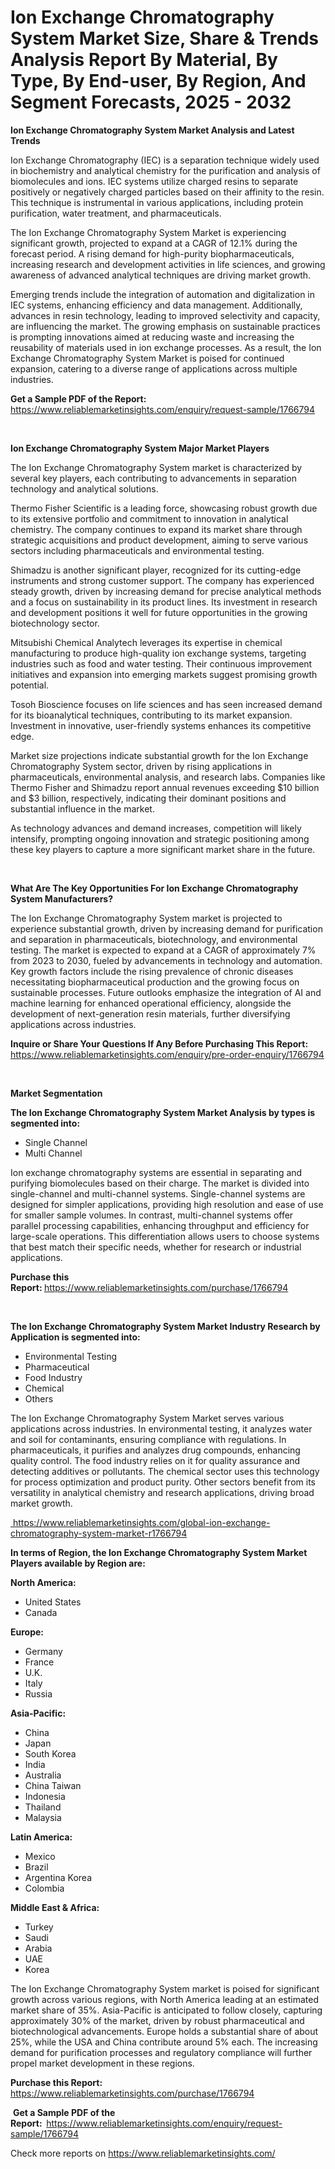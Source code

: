 <p><h1>Ion Exchange Chromatography System Market Size, Share & Trends Analysis Report By Material, By Type, By End-user, By Region, And Segment Forecasts, 2025 - 2032</h1></p><p><strong>Ion Exchange Chromatography System Market Analysis and Latest Trends</strong></p>
<p><p>Ion Exchange Chromatography (IEC) is a separation technique widely used in biochemistry and analytical chemistry for the purification and analysis of biomolecules and ions. IEC systems utilize charged resins to separate positively or negatively charged particles based on their affinity to the resin. This technique is instrumental in various applications, including protein purification, water treatment, and pharmaceuticals.</p><p>The Ion Exchange Chromatography System Market is experiencing significant growth, projected to expand at a CAGR of 12.1% during the forecast period. A rising demand for high-purity biopharmaceuticals, increasing research and development activities in life sciences, and growing awareness of advanced analytical techniques are driving market growth. </p><p>Emerging trends include the integration of automation and digitalization in IEC systems, enhancing efficiency and data management. Additionally, advances in resin technology, leading to improved selectivity and capacity, are influencing the market. The growing emphasis on sustainable practices is prompting innovations aimed at reducing waste and increasing the reusability of materials used in ion exchange processes. As a result, the Ion Exchange Chromatography System Market is poised for continued expansion, catering to a diverse range of applications across multiple industries.</p></p>
<p><strong>Get a Sample PDF of the Report:&nbsp;</strong> <a href="https://www.reliablemarketinsights.com/enquiry/request-sample/1766794?utm_campaign=2391&utm_medium=2&utm_source=Github&utm_content=ia&utm_term=27022025&utm_id=ion-exchange-chromatography-system">https://www.reliablemarketinsights.com/enquiry/request-sample/1766794</a></p>
<p>&nbsp;</p>
<p><strong>Ion Exchange Chromatography System Major Market Players</strong></p>
<p><p>The Ion Exchange Chromatography System market is characterized by several key players, each contributing to advancements in separation technology and analytical solutions. </p><p>Thermo Fisher Scientific is a leading force, showcasing robust growth due to its extensive portfolio and commitment to innovation in analytical chemistry. The company continues to expand its market share through strategic acquisitions and product development, aiming to serve various sectors including pharmaceuticals and environmental testing.</p><p>Shimadzu is another significant player, recognized for its cutting-edge instruments and strong customer support. The company has experienced steady growth, driven by increasing demand for precise analytical methods and a focus on sustainability in its product lines. Its investment in research and development positions it well for future opportunities in the growing biotechnology sector.</p><p>Mitsubishi Chemical Analytech leverages its expertise in chemical manufacturing to produce high-quality ion exchange systems, targeting industries such as food and water testing. Their continuous improvement initiatives and expansion into emerging markets suggest promising growth potential.</p><p>Tosoh Bioscience focuses on life sciences and has seen increased demand for its bioanalytical techniques, contributing to its market expansion. Investment in innovative, user-friendly systems enhances its competitive edge.</p><p>Market size projections indicate substantial growth for the Ion Exchange Chromatography System sector, driven by rising applications in pharmaceuticals, environmental analysis, and research labs. Companies like Thermo Fisher and Shimadzu report annual revenues exceeding $10 billion and $3 billion, respectively, indicating their dominant positions and substantial influence in the market.</p><p>As technology advances and demand increases, competition will likely intensify, prompting ongoing innovation and strategic positioning among these key players to capture a more significant market share in the future.</p></p>
<p>&nbsp;</p>
<p><strong>What Are The Key Opportunities For Ion Exchange Chromatography System Manufacturers?</strong></p>
<p><p>The Ion Exchange Chromatography System market is projected to experience substantial growth, driven by increasing demand for purification and separation in pharmaceuticals, biotechnology, and environmental testing. The market is expected to expand at a CAGR of approximately 7% from 2023 to 2030, fueled by advancements in technology and automation. Key growth factors include the rising prevalence of chronic diseases necessitating biopharmaceutical production and the growing focus on sustainable processes. Future outlooks emphasize the integration of AI and machine learning for enhanced operational efficiency, alongside the development of next-generation resin materials, further diversifying applications across industries.</p></p>
<p><strong>Inquire or Share Your Questions If Any Before Purchasing This Report:</strong> <a href="https://www.reliablemarketinsights.com/enquiry/pre-order-enquiry/1766794?utm_campaign=2391&utm_medium=2&utm_source=Github&utm_content=ia&utm_term=27022025&utm_id=ion-exchange-chromatography-system">https://www.reliablemarketinsights.com/enquiry/pre-order-enquiry/1766794</a></p>
<p>&nbsp;</p>
<p><strong>Market Segmentation</strong></p>
<p><strong>The Ion Exchange Chromatography System Market Analysis by types is segmented into:</strong></p>
<p><ul><li>Single Channel</li><li>Multi Channel</li></ul></p>
<p><p>Ion exchange chromatography systems are essential in separating and purifying biomolecules based on their charge. The market is divided into single-channel and multi-channel systems. Single-channel systems are designed for simpler applications, providing high resolution and ease of use for smaller sample volumes. In contrast, multi-channel systems offer parallel processing capabilities, enhancing throughput and efficiency for large-scale operations. This differentiation allows users to choose systems that best match their specific needs, whether for research or industrial applications.</p></p>
<p><strong>Purchase this Report:&nbsp;</strong><a href="https://www.reliablemarketinsights.com/purchase/1766794?utm_campaign=2391&utm_medium=2&utm_source=Github&utm_content=ia&utm_term=27022025&utm_id=ion-exchange-chromatography-system">https://www.reliablemarketinsights.com/purchase/1766794</a></p>
<p>&nbsp;</p>
<p><strong>The Ion Exchange Chromatography System Market Industry Research by Application is segmented into:</strong></p>
<p><ul><li>Environmental Testing</li><li>Pharmaceutical</li><li>Food Industry</li><li>Chemical</li><li>Others</li></ul></p>
<p><p>The Ion Exchange Chromatography System Market serves various applications across industries. In environmental testing, it analyzes water and soil for contaminants, ensuring compliance with regulations. In pharmaceuticals, it purifies and analyzes drug compounds, enhancing quality control. The food industry relies on it for quality assurance and detecting additives or pollutants. The chemical sector uses this technology for process optimization and product purity. Other sectors benefit from its versatility in analytical chemistry and research applications, driving broad market growth.</p></p>
<p><a href="https://www.reliablemarketinsights.com/global-ion-exchange-chromatography-system-market-r1766794?utm_campaign=2391&utm_medium=2&utm_source=Github&utm_content=ia&utm_term=27022025&utm_id=ion-exchange-chromatography-system">&nbsp;https://www.reliablemarketinsights.com/global-ion-exchange-chromatography-system-market-r1766794</a></p>
<p><strong>In terms of Region, the Ion Exchange Chromatography System Market Players available by Region are:</strong></p>
<p>
    <p> <strong> North America: </strong>
        <ul>
            <li>United States</li>
            <li>Canada</li>
        </ul>
        </p> 
    <p> <strong> Europe: </strong>
        <ul>
            <li>Germany</li>
            <li>France</li>
            <li>U.K.</li>
            <li>Italy</li>
            <li>Russia</li>
        </ul>
        </p> 
    <p> <strong> Asia-Pacific: </strong>
        <ul>
            <li>China</li>
            <li>Japan</li>
            <li>South Korea</li>
            <li>India</li>
            <li>Australia</li>
            <li>China Taiwan</li>
            <li>Indonesia</li>
            <li>Thailand</li>
            <li>Malaysia</li>
        </ul>
        </p> 
    <p> <strong> Latin America: </strong>
        <ul>
            <li>Mexico</li>
            <li>Brazil</li>
            <li>Argentina Korea</li>
            <li>Colombia</li>
        </ul>
        </p> 
    <p> <strong> Middle East & Africa: </strong>
        <ul>
            <li>Turkey</li>
            <li>Saudi</li>
            <li>Arabia</li>
            <li>UAE</li>
            <li>Korea</li>
        </ul>
    </p>
    </p>
<p><p>The Ion Exchange Chromatography System market is poised for significant growth across various regions, with North America leading at an estimated market share of 35%. Asia-Pacific is anticipated to follow closely, capturing approximately 30% of the market, driven by robust pharmaceutical and biotechnological advancements. Europe holds a substantial share of about 25%, while the USA and China contribute around 5% each. The increasing demand for purification processes and regulatory compliance will further propel market development in these regions.</p></p>
<p><strong>Purchase this Report: </strong><a href="https://www.reliablemarketinsights.com/purchase/1766794?utm_campaign=2391&utm_medium=2&utm_source=Github&utm_content=ia&utm_term=27022025&utm_id=ion-exchange-chromatography-system">https://www.reliablemarketinsights.com/purchase/1766794</a></p>
<p>&nbsp;<strong>Get a Sample PDF of the Report:&nbsp;&nbsp;</strong><a href="https://www.reliablemarketinsights.com/enquiry/request-sample/1766794?utm_campaign=2391&utm_medium=2&utm_source=Github&utm_content=ia&utm_term=27022025&utm_id=ion-exchange-chromatography-system">https://www.reliablemarketinsights.com/enquiry/request-sample/1766794</a></p>
<p><strong></strong></p>
<p>Check more reports on <a href="https://www.reliablemarketinsights.com/?utm_campaign=2391&utm_medium=2&utm_source=Github&utm_content=ia&utm_term=27022025&utm_id=ion-exchange-chromatography-system">https://www.reliablemarketinsights.com/</a></p>